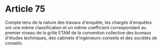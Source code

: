 # Article 75

Compte tenu de la nature des travaux d'enquête, les chargés d'enquêtes ont une même classification et un même coefficient correspondant au premier niveau de la grille ETAM de la convention collective des bureaux d'études techniques, des cabinets d'ingénieurs-conseils et des sociétés de conseils.

